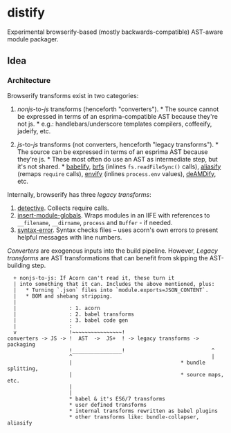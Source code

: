 # distify

Experimental browserify-based (mostly backwards-compatible) AST-aware module packager.

## Idea

### Architecture

Browserify transforms exist in two categories:

  1. _nonjs_-to-_js_ transforms (henceforth "converters").
    * The source cannot be expressed in terms of an esprima-compatible AST because they're not js.
    * e.g.: handlebars/underscore templates compilers, coffeeify, jadeify, etc.

  2. _js_-to-_js_ transforms (not converters, henceforth "legacy transforms").
    * The source can be expressed in terms of an esprima AST because they're js.
    * These most often do use an AST as intermediate step, but it's not shared.
    * [babelify](https://github.com/babel/babelify), [brfs](https://github.com/substack/brfs) (inlines `fs.readFileSync()` calls), [aliasify](https://github.com/benbria/aliasify) (remaps `require` calls), [envify](https://github.com/hughsk/envify) (inlines `process.env` values), [deAMDify](https://github.com/jaredhanson/deamdify), etc.


Internally, browserify has three _legacy transforms_:

  1. [detective](https://github.com/substack/node-detective). Collects require calls.
  2. [insert-module-globals](https://github.com/substack/insert-module-globals). Wraps modules in an IIFE with references to `__filename`, `__dirname`, `process` and `Buffer` - if needed.
  3. [syntax-error](https://github.com/substack/node-syntax-error). Syntax checks files – uses acorn's own errors to present helpful messages with line numbers.

_Converters_ are exogenous inputs into the build pipeline. However, _Legacy transforms_ are AST transformations that can benefit from skipping the AST-building step.


```
  + nonjs-to-js: If Acorn can't read it, these turn it
  | into something that it can. Includes the above mentioned, plus:
  |   * Turning `.json` files into `module.exports=JSON_CONTENT`.
  |   * BOM and shebang stripping.
  |
  |                 : 1. acorn
  |                 : 2. babel transforms
  |                 : 3. babel code gen
  |                 :
  v                 !~~~~~~~~~~~~~~~~!
converters -> JS -> !  AST  ->  JS+  ! -> legacy transforms -> packaging
                    !________________!                            ^
                    ^                                             |
                    |                                   * bundle splitting,
                    |                                   * source maps, etc.
                    |
                    |
                    * babel & it's ES6/7 transforms
                    * user defined transforms
                    * internal transforms rewritten as babel plugins
                    * other transforms like: bundle-collapser, aliasify
```
